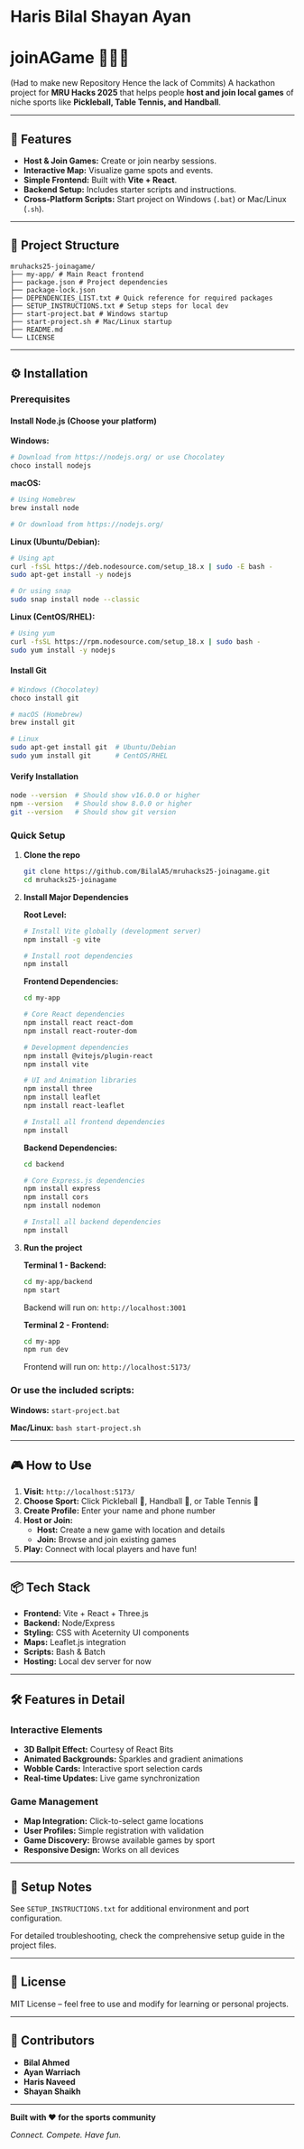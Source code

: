 # Haris Bilal Shayan Ayan
# joinAGame 🏓🤾🎾

(Had to make new Repository Hence the lack of Commits)
A hackathon project for **MRU Hacks 2025** that helps people **host and join local games** of niche sports like **Pickleball, Table Tennis, and Handball**.

---

## 🚀 Features
- **Host & Join Games:** Create or join nearby sessions.
- **Interactive Map:** Visualize game spots and events.
- **Simple Frontend:** Built with **Vite + React**.
- **Backend Setup:** Includes starter scripts and instructions.
- **Cross-Platform Scripts:** Start project on Windows (`.bat`) or Mac/Linux (`.sh`).

---

## 📂 Project Structure
```
mruhacks25-joinagame/
├── my-app/ # Main React frontend
├── package.json # Project dependencies
├── package-lock.json
├── DEPENDENCIES_LIST.txt # Quick reference for required packages
├── SETUP_INSTRUCTIONS.txt # Setup steps for local dev
├── start-project.bat # Windows startup
├── start-project.sh # Mac/Linux startup
├── README.md
└── LICENSE
```

---

## ⚙️ Installation

### Prerequisites

#### Install Node.js (Choose your platform)

**Windows:**
```bash
# Download from https://nodejs.org/ or use Chocolatey
choco install nodejs
```

**macOS:**
```bash
# Using Homebrew
brew install node

# Or download from https://nodejs.org/
```

**Linux (Ubuntu/Debian):**
```bash
# Using apt
curl -fsSL https://deb.nodesource.com/setup_18.x | sudo -E bash -
sudo apt-get install -y nodejs

# Or using snap
sudo snap install node --classic
```

**Linux (CentOS/RHEL):**
```bash
# Using yum
curl -fsSL https://rpm.nodesource.com/setup_18.x | sudo bash -
sudo yum install -y nodejs
```

#### Install Git
```bash
# Windows (Chocolatey)
choco install git

# macOS (Homebrew)
brew install git

# Linux
sudo apt-get install git  # Ubuntu/Debian
sudo yum install git      # CentOS/RHEL
```

#### Verify Installation
```bash
node --version  # Should show v16.0.0 or higher
npm --version   # Should show 8.0.0 or higher
git --version   # Should show git version
```

### Quick Setup

1. **Clone the repo**
   ```bash
   git clone https://github.com/BilalA5/mruhacks25-joinagame.git
   cd mruhacks25-joinagame
   ```

2. **Install Major Dependencies**

   **Root Level:**
   ```bash
   # Install Vite globally (development server)
   npm install -g vite
   
   # Install root dependencies
   npm install
   ```

   **Frontend Dependencies:**
   ```bash
   cd my-app
   
   # Core React dependencies
   npm install react react-dom
   npm install react-router-dom
   
   # Development dependencies
   npm install @vitejs/plugin-react
   npm install vite
   
   # UI and Animation libraries
   npm install three
   npm install leaflet
   npm install react-leaflet
   
   # Install all frontend dependencies
   npm install
   ```

   **Backend Dependencies:**
   ```bash
   cd backend
   
   # Core Express.js dependencies
   npm install express
   npm install cors
   npm install nodemon
   
   # Install all backend dependencies
   npm install
   ```

3. **Run the project**
   
   **Terminal 1 - Backend:**
   ```bash
   cd my-app/backend
   npm start
   ```
   Backend will run on: `http://localhost:3001`
   
   **Terminal 2 - Frontend:**
   ```bash
   cd my-app
   npm run dev
   ```
   Frontend will run on: `http://localhost:5173/`

### Or use the included scripts:

**Windows:** `start-project.bat`

**Mac/Linux:** `bash start-project.sh`

---

## 🎮 How to Use

1. **Visit:** `http://localhost:5173/`
2. **Choose Sport:** Click Pickleball 🏓, Handball 🤾, or Table Tennis 🏓
3. **Create Profile:** Enter your name and phone number
4. **Host or Join:** 
   - **Host:** Create a new game with location and details
   - **Join:** Browse and join existing games
5. **Play:** Connect with local players and have fun!

---

## 📦 Tech Stack
- **Frontend:** Vite + React + Three.js
- **Backend:** Node/Express
- **Styling:** CSS with Aceternity UI components
- **Maps:** Leaflet.js integration
- **Scripts:** Bash & Batch
- **Hosting:** Local dev server for now

---

## 🛠️ Features in Detail

### Interactive Elements
- **3D Ballpit Effect:** Courtesy of React Bits
- **Animated Backgrounds:** Sparkles and gradient animations
- **Wobble Cards:** Interactive sport selection cards
- **Real-time Updates:** Live game synchronization

### Game Management
- **Map Integration:** Click-to-select game locations
- **User Profiles:** Simple registration with validation
- **Game Discovery:** Browse available games by sport
- **Responsive Design:** Works on all devices

---

## 📝 Setup Notes
See `SETUP_INSTRUCTIONS.txt` for additional environment and port configuration.

For detailed troubleshooting, check the comprehensive setup guide in the project files.

---

## 📜 License
MIT License – feel free to use and modify for learning or personal projects.

---

## 👥 Contributors
- **Bilal Ahmed** 
- **Ayan Warriach** 
- **Haris Naveed** 
- **Shayan Shaikh**

---

**Built with ❤️ for the sports community**

*Connect. Compete. Have fun.*
